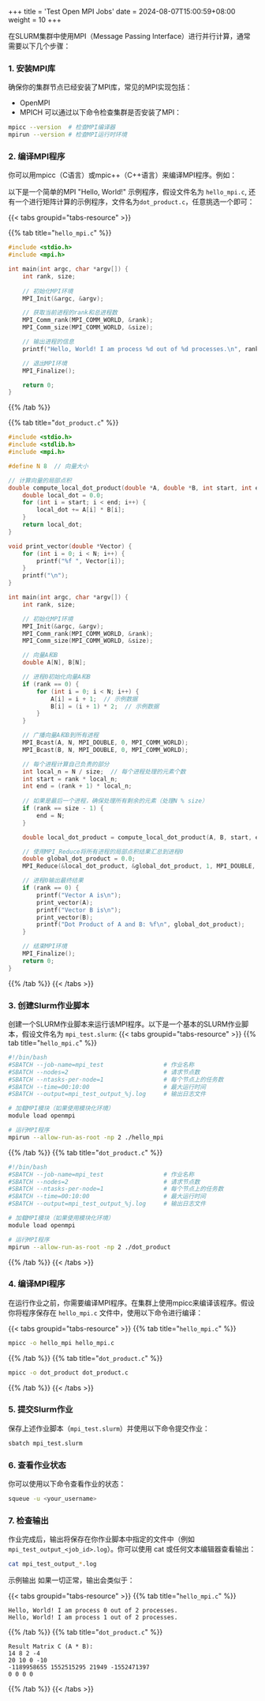 +++
title = 'Test Open MPI Jobs'
date = 2024-08-07T15:00:59+08:00
weight = 10
+++


在SLURM集群中使用MPI（Message Passing Interface）进行并行计算，通常需要以下几个步骤：

### 1. 安装MPI库
确保你的集群节点已经安装了MPI库，常见的MPI实现包括：

- OpenMPI
- MPICH
可以通过以下命令检查集群是否安装了MPI：

```bash
mpicc --version  # 检查MPI编译器
mpirun --version # 检查MPI运行时环境
```

### 2. 编译MPI程序
你可以用mpicc（C语言）或mpic++（C++语言）来编译MPI程序。例如：

以下是一个简单的MPI "Hello, World!" 示例程序，假设文件名为 `hello_mpi.c`, 还有一个进行矩阵计算的示例程序，文件名为`dot_product.c`，任意挑选一个即可：

{{< tabs groupid="tabs-resource" >}}

{{% tab title="`hello_mpi.c`" %}}
```C
#include <stdio.h>
#include <mpi.h>

int main(int argc, char *argv[]) {
    int rank, size;
    
    // 初始化MPI环境
    MPI_Init(&argc, &argv);

    // 获取当前进程的rank和总进程数
    MPI_Comm_rank(MPI_COMM_WORLD, &rank);
    MPI_Comm_size(MPI_COMM_WORLD, &size);

    // 输出进程的信息
    printf("Hello, World! I am process %d out of %d processes.\n", rank, size);

    // 退出MPI环境
    MPI_Finalize();

    return 0;
}
```
{{% /tab %}}

{{% tab title="`dot_product.c`" %}}
```C
#include <stdio.h>
#include <stdlib.h>
#include <mpi.h>

#define N 8  // 向量大小

// 计算向量的局部点积
double compute_local_dot_product(double *A, double *B, int start, int end) {
    double local_dot = 0.0;
    for (int i = start; i < end; i++) {
        local_dot += A[i] * B[i];
    }
    return local_dot;
}

void print_vector(double *Vector) {
    for (int i = 0; i < N; i++) {
        printf("%f ", Vector[i]);   
    }
    printf("\n");
}

int main(int argc, char *argv[]) {
    int rank, size;

    // 初始化MPI环境
    MPI_Init(&argc, &argv);
    MPI_Comm_rank(MPI_COMM_WORLD, &rank);
    MPI_Comm_size(MPI_COMM_WORLD, &size);

    // 向量A和B
    double A[N], B[N];

    // 进程0初始化向量A和B
    if (rank == 0) {
        for (int i = 0; i < N; i++) {
            A[i] = i + 1;  // 示例数据
            B[i] = (i + 1) * 2;  // 示例数据
        }
    }

    // 广播向量A和B到所有进程
    MPI_Bcast(A, N, MPI_DOUBLE, 0, MPI_COMM_WORLD);
    MPI_Bcast(B, N, MPI_DOUBLE, 0, MPI_COMM_WORLD);

    // 每个进程计算自己负责的部分
    int local_n = N / size;  // 每个进程处理的元素个数
    int start = rank * local_n;
    int end = (rank + 1) * local_n;
    
    // 如果是最后一个进程，确保处理所有剩余的元素（处理N % size）
    if (rank == size - 1) {
        end = N;
    }

    double local_dot_product = compute_local_dot_product(A, B, start, end);

    // 使用MPI_Reduce将所有进程的局部点积结果汇总到进程0
    double global_dot_product = 0.0;
    MPI_Reduce(&local_dot_product, &global_dot_product, 1, MPI_DOUBLE, MPI_SUM, 0, MPI_COMM_WORLD);

    // 进程0输出最终结果
    if (rank == 0) {
        printf("Vector A is\n");
        print_vector(A);
        printf("Vector B is\n");
        print_vector(B);
        printf("Dot Product of A and B: %f\n", global_dot_product);
    }

    // 结束MPI环境
    MPI_Finalize();
    return 0;
}
```
{{% /tab %}}
{{< /tabs >}}

### 3. 创建Slurm作业脚本
创建一个SLURM作业脚本来运行该MPI程序。以下是一个基本的SLURM作业脚本，假设文件名为 `mpi_test.slurm`:
{{< tabs groupid="tabs-resource" >}}
{{% tab title="`hello_mpi.c`" %}}
```bash
#!/bin/bash
#SBATCH --job-name=mpi_test                 # 作业名称
#SBATCH --nodes=2                           # 请求节点数
#SBATCH --ntasks-per-node=1                 # 每个节点上的任务数
#SBATCH --time=00:10:00                     # 最大运行时间
#SBATCH --output=mpi_test_output_%j.log     # 输出日志文件

# 加载MPI模块（如果使用模块化环境）
module load openmpi

# 运行MPI程序
mpirun --allow-run-as-root -np 2 ./hello_mpi
```
{{% /tab %}}
{{% tab title="`dot_product.c`" %}}
```bash
#!/bin/bash
#SBATCH --job-name=mpi_test                 # 作业名称
#SBATCH --nodes=2                           # 请求节点数
#SBATCH --ntasks-per-node=1                 # 每个节点上的任务数
#SBATCH --time=00:10:00                     # 最大运行时间
#SBATCH --output=mpi_test_output_%j.log     # 输出日志文件

# 加载MPI模块（如果使用模块化环境）
module load openmpi

# 运行MPI程序
mpirun --allow-run-as-root -np 2 ./dot_product
```
{{% /tab %}}
{{< /tabs >}}
### 4. 编译MPI程序
在运行作业之前，你需要编译MPI程序。在集群上使用mpicc来编译该程序。假设你将程序保存在 `hello_mpi.c` 文件中，使用以下命令进行编译：

{{< tabs groupid="tabs-resource" >}}
{{% tab title="`hello_mpi.c`" %}}
```bash
mpicc -o hello_mpi hello_mpi.c
```
{{% /tab %}}
{{% tab title="`dot_product.c`" %}}
```bash
mpicc -o dot_product dot_product.c
```
{{% /tab %}}
{{< /tabs >}}

### 5. 提交Slurm作业
保存上述作业脚本（`mpi_test.slurm`）并使用以下命令提交作业：

```bash
sbatch mpi_test.slurm
```
### 6. 查看作业状态
你可以使用以下命令查看作业的状态：

```bash
squeue -u <your_username>
```
### 7. 检查输出
作业完成后，输出将保存在你作业脚本中指定的文件中（例如 `mpi_test_output_<job_id>.log`）。你可以使用 cat 或任何文本编辑器查看输出：

```bash
cat mpi_test_output_*.log
```
示例输出
如果一切正常，输出会类似于：

{{< tabs groupid="tabs-resource" >}}
{{% tab title="`hello_mpi.c`" %}}
```text
Hello, World! I am process 0 out of 2 processes.
Hello, World! I am process 1 out of 2 processes.
```
{{% /tab %}}
{{% tab title="`dot_product.c`" %}}
```text
Result Matrix C (A * B):
14 8 2 -4 
20 10 0 -10 
-1189958655 1552515295 21949 -1552471397 
0 0 0 0 
```
{{% /tab %}}
{{< /tabs >}}